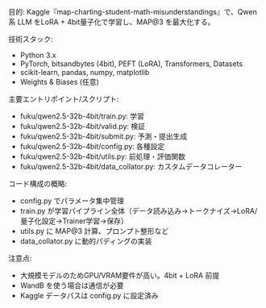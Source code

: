 目的: Kaggle『map-charting-student-math-misunderstandings』で、Qwen 系 LLM をLoRA + 4bit量子化で学習し、MAP@3 を最大化する。

技術スタック:
- Python 3.x
- PyTorch, bitsandbytes (4bit), PEFT (LoRA), Transformers, Datasets
- scikit-learn, pandas, numpy, matplotlib
- Weights & Biases (任意)

主要エントリポイント/スクリプト:
- fuku/qwen2.5-32b-4bit/train.py: 学習
- fuku/qwen2.5-32b-4bit/valid.py: 検証
- fuku/qwen2.5-32b-4bit/submit.py: 予測・提出生成
- fuku/qwen2.5-32b-4bit/config.py: 各種設定
- fuku/qwen2.5-32b-4bit/utils.py: 前処理・評価関数
- fuku/qwen2.5-32b-4bit/data_collator.py: カスタムデータコレーター

コード構成の概略:
- config.py でパラメータ集中管理
- train.py が学習パイプライン全体（データ読み込み→トークナイズ→LoRA/量子化設定→Trainer学習→保存）
- utils.py に MAP@3 計算、プロンプト整形など
- data_collator.py に動的パディングの実装

注意点:
- 大規模モデルのためGPU/VRAM要件が高い。4bit + LoRA 前提
- WandB を使う場合は通信が必要
- Kaggle データパスは config.py に設定済み